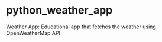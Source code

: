 # python_weather_app
Weather App: Educational app that fetches the weather using OpenWeatherMap API
